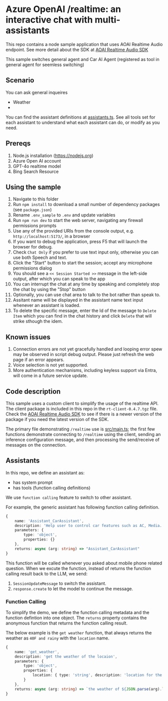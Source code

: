 # Azure OpenAI /realtime: an interactive chat with multi-assistants

This repo contains a node sample application that uses AOAI Realtime Audio endpoint. See more detail about the SDK at [AOAI Realtime Audio SDK](https://github.com/Azure-Samples/aoai-realtime-audio-sdk)

This sample switches general agent and Car AI Agent (registered as tool in general agent for seemless switching)

## Scenario

You can ask general inqueires
- Weather
- 

You can find the assistant definitions at [assistants.ts](./src//assistants.ts).
See all tools set for each assistant to understand what each assistant can do, or modify as you need.

## Prereqs

1. Node.js installation (https://nodejs.org)
1. Azure Open AI account
1. GPT-4o realtime model
1. Bing Search Resource

## Using the sample

1. Navigate to this folder
1. Run `npm install` to download a small number of dependency packages (see `package.json`)
1. Rename `.env_sample` to `.env` and update variables
1. Run `npm run dev` to start the web server, navigating any firewall permissions prompts
1. Use any of the provided URIs from the console output, e.g. `http://localhost:5173/`, in a browser
1. If you want to debug the application, press F5 that will launch the browser for debug.
1. Check `Chat Only` if you prefer to use text input only, otherwise you can use both Speech and text.
1. Click the "Start" button to start the session; accept any microphone permissions dialog
1. You should see a `<< Session Started >>` message in the left-side output, after which you can speak to the app
1. You can interrupt the chat at any time by speaking and completely stop the chat by using the "Stop" button
1. Optionally, you can use chat area to talk to the bot rather than speak to.
1. Assitant name will be displayed in the assistant name text input whenever an assistant is loaded.
1. To delete the specific message, enter the Id of the message to `Delete Item` which you can find in the chat history and click `Delete` that will strike sthough the idem.

## Known issues

1. Connection errors are not yet gracefully handled and looping error spew may be observed in script debug output. Please just refresh the web page if an error appears.
1. Voice selection is not yet supported.
1. More authentication mechanisms, including keyless support via Entra, will come in a future service update.

## Code description

This sample uses a custom client to simplify the usage of the realtime API. The client package is included  in this repo in the `rt-client-0.4.7.tgz` file. Check the  [AOAI Realtime Audio SDK](https://github.com/Azure-Samples/aoai-realtime-audio-sdk) to see if there is a newer version of the package if you need the latest version of the SDK.

The primary file demonstrating `/realtime` use is [src/main.ts](./src/main.ts); the first few functions demonstrate connecting to `/realtime` using the client, sending an inference configuration message, and then processing the send/receive of messages on the connection.

## Assistants

In this repo, we define an assistant as:

- has system prompt
- has tools (function calling definitions)

We use `function calling` feature to switch to other assistant. 

For example, the generic assistant has following function calling definition.

```typescript
{
    name: 'Assistant_CarAssistant',
    description: 'Help user to control car features such as AC, Media.',
    parameters: {
        type: 'object',
        properties: {}
    },
    returns: async (arg: string) => "Assistant_CarAssistant"
}
```

This function will be called whenever you asked about mobile phone related question. When we excute the function, instead of returns the function calling result back to the LLM, we send:

1. `SessionUpdateMessage` to switch the assistant.
1. `response.create` to let the model to continue the message.

### Function Calling 

To simplify the demo, we define the function calling metadata and the function defintion into one object. The `returns` property contains the anonymous function that returns the function calling result.

The below example is the `get weather` function, that always returns the weather as `40F and rainy` with the `location` name.

```typescript
{
    name: 'get_weather',
    description: 'get the weather of the locaion',
    parameters: {
        type: 'object',
        properties: {
            location: { type: 'string', description: 'location for the weather' }
        }
    },
    returns: async (arg: string) => `the weather of ${JSON.parse(arg).location} is 40F and rainy`
}
```


